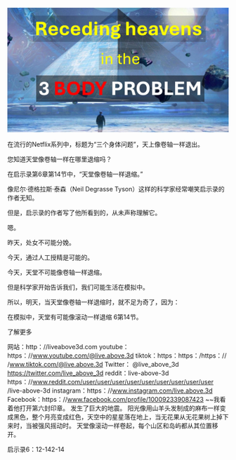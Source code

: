 ![Video cover image](../cover.jpeg "cover-photo")

在流行的Netflix系列中，标题为“三个身体问题”，天上像卷轴一样退出。

您知道天堂像卷轴一样在哪里退缩吗？

在启示录第6章第14节中，“天堂像卷轴一样退缩。”

像尼尔·德格拉斯·泰森（Neil Degrasse Tyson）这样的科学家经常嘲笑启示录的作者无知。

但是，启示录的作者写了他所看到的，从未声称理解它。

嗯。

昨天，处女不可能分娩。

今天，通过人工授精是可能的。

今天，天堂不可能像卷轴一样退缩。

但是科学家开始告诉我们，我们可能生活在模拟中。

所以，明天，当天堂像卷轴一样退缩时，就不足为奇了，因为：

在模拟中，天堂有可能像滚动一样退缩 6第14节。

了解更多

网站：http：//liveabove3d.com
youtube：https：//www.youtube.com/@live.above.3d
tiktok：https：https：/https：// /www.tiktok.com/@live.above.3d
Twitter： @live_above_3d https://twitter.com/live_above_3d
reddit：live-above-3d https：//www.reddit.com/user/user/user/user/user/user/user/user/user /live-above-3d
instagram：https：//www.instagram.com/live.above.3d
Facebook：https：//www.facebook.com/profile/100092339087423 ~~我看着他打开第六封印章。 发生了巨大的地震。 阳光像用山羊头发制成的麻布一样变成黑色，整个月亮变成红色，天空中的星星落在地上，当无花果从无花果树上掉下来时，当被强风摇动时。 天堂像滚动一样卷起，每个山区和岛屿都从其位置移开。


启示录6：12-142-14

